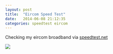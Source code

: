 ```yaml
---
layout: post
title:  "Eircom Speed Test"
date:   2014-06-08 21:12:35
categories: speedtest eircom
---
```


Checking my eircom broadband via [speedtest.net](http://www.speedtest.net)

<a href="http://www.speedtest.net/my-result/3551210880"><img src="http://www.speedtest.net/result/3551210880.png" /></a>